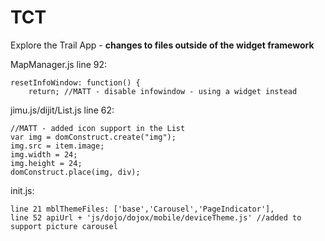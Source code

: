 TCT
===

Explore the Trail App - **changes to files outside of the widget framework**

MapManager.js line 92:

    resetInfoWindow: function() {
        return; //MATT - disable infowindow - using a widget instead

jimu.js/dijit/List.js line 62:

    //MATT - added icon support in the List
    var img = domConstruct.create("img");
    img.src = item.image;
    img.width = 24;
    img.height = 24;
    domConstruct.place(img, div);
init.js:

    line 21 mblThemeFiles: ['base','Carousel','PageIndicator'],
    line 52 apiUrl + 'js/dojo/dojox/mobile/deviceTheme.js' //added to support picture carousel
